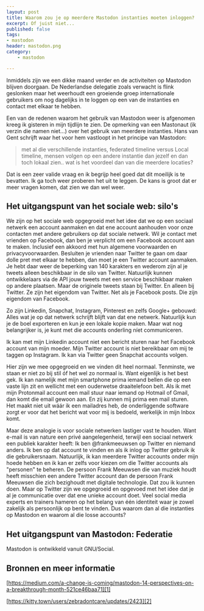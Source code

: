 ```yaml
---
layout: post
title: Waarom zou je op meerdere Mastodon instanties moeten inloggen?
excerpt: Of juist niet...
published: false
tags: 
- mastodon
header: mastodon.png
category: 
    - mastodon

---
```

Inmiddels zijn we een dikke maand verder en de activiteiten op Mastodon blijven doorgaan. De Nederlandse delegatie zoals verwacht is flink geslonken maar het weerhoudt een groeiende groep internationale gebruikers om nog dagelijks in te loggen op een van de instanties en contact met elkaar te hebben.  

Een van de redenen waarom het gebruik van Mastodon weer is afgenomen kreeg ik gisteren in mijn tijdlijn te zien. De opmerking van een Mastonaut (ik verzin die namen niet...) over het gebruik van meerdere instanties. Hans van Gent schrijft waar het voor hem vastloopt in het principe van Mastodon: 
> met al die verschillende instanties, federated timeline versus Local timeline, mensen volgen op een andere instantie dan jezelf en dan toch lokaal zien.. wat is het voordeel dan van die meerdere locaties? 

Dat is een zeer valide vraag en ik begrijp heel goed dat dit moeilijk is te bevatten. Ik ga toch weer proberen het uit te leggen. De kans is groot dat er meer vragen komen, dat zien we dan wel weer.

## Het uitgangspunt van het sociale web: silo's
We zijn op het sociale web opgegroeid met het idee dat we op een sociaal netwerk een account aanmaken en dat ene account aanhouden voor onze contacten met andere gebruikers op dat sociale netwerk. Wil je contact met vrienden op Facebook, dan ben je verplicht om een Facebook account aan te maken. Inclusief een akkoord met hun algemene voorwaarden en privacyvoorwaarden. Besluiten je vrienden naar Twitter te gaan om daar dolle pret met elkaar te hebben, dan moet je een Twitter account aanmaken. Je hebt daar weer de beperking van 140 karakters en wederom zijn al je tweets alleen beschikbaar in de silo van Twitter. Natuurlijk kunnen ontwikkelaars via de API jouw tweets met een service beschikbaar maken op andere plaatsen. Maar de originele tweets staan bij Twitter. En alleen bij Twitter. Ze zijn het eigendom van Twitter. Net als je Facebook posts. Die zijn eigendom van Facebook. 

Zo zijn Linkedin, Snapchat, Instagram, Pinterest en zelfs Google+ gebouwd: Alles wat je op dat netwerk schrijft blijft van dat ene netwerk. Natuurlijk kun je de boel exporteren en kun je een lokale kopie maken. Maar wat nog belangrijker is, je kunt met die accounts onderling níet communiceren. 

Ik kan met mijn Linkedin account niet een bericht sturen naar het Facebook account van mijn moeder. Mijn Twitter account is niet bereikbaar om mij te taggen op Instagram. Ik kan via Twitter geen Snapchat accounts volgen. 

Hier zijn we mee opgegroeid en we vinden dit heel normaal. Tenminste, we staan er niet zo bij stil óf het wel zo normaal is. Want eigenlijk is het best gek. Ik kan namelijk met mijn smartphone prima iemand bellen die op een vaste lijn zit en wellicht met een ouderwetse draaitelefoon belt. Als ik met mijn Protonmail account een mail stuur naar iemand op Hotmail of Gmail, dan komt die email gewoon aan. En zij kunnen mij prima een mail sturen. Het maakt niet uit wáár ik een mailadres heb, de onderliggende software zorgt er voor dat het bericht wat voor mij is bedoeld, werkelijk in mijn Inbox komt. 

Maar deze analogie is voor sociale netwerken lastiger vast te houden. Want e-mail is van nature een privé aangelegenheid, terwijl een sociaal netwerk een publiek karakter heeft: Ik ben @frankmeeuwsen op Twitter en niemand anders. Ik ben op dat account te vinden en als ik inlog op Twitter gebruik ik die gebruikersnaam.
Natuurlijk, ik kan meerdere Twitter accounts onder mijn hoede hebben en ik kan er zelfs voor kiezen om die Twitter accounts als "personen" te beheren. De persoon Frank Meeuwsen die van muziek houdt heeft misschien een andere Twitter account dan de persoon Frank Meeuwsen die zich bezighoudt met digitale technologie. Dat zou ik kunnen doen. Maar op Twitter zijn we opgegroeid en opgevoed met het idee dat je al je communicatie over dat ene unieke account doet. Veel social media experts en trainers hameren op het belang van één identiteit waar je zowel zakelijk als persoonlijk op bent te vinden.
Dus waarom dan al die instanties op Mastodon en waarom al die losse accounts? 

## Het uitgangspunt van Mastodon: Federatie
Mastodon is ontwikkeld vanuit GNU/Social. 

## Bronnen en meer informatie

[https://medium.com/a-change-is-coming/mastodon-14-perspectives-on-a-breakthrough-month-521ce46baa71][1]

[https://kitty.town/users/zebradontcare/updates/2423][2]

[1]:	https://medium.com/a-change-is-coming/mastodon-14-perspectives-on-a-breakthrough-month-521ce46baa71
[2]:	https://kitty.town/users/zebradontcare/updates/2423